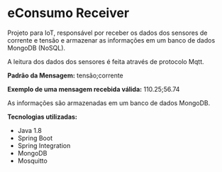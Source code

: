# eConsumo Receiver
Projeto para IoT, responsável por receber os dados dos sensores de corrente e tensão e armazenar as informações em um banco de dados MongoDB (NoSQL).

A leitura dos dados dos sensores é feita através de protocolo Mqtt.

**Padrão da Mensagem:** tensão;corrente

**Exemplo de uma mensagem recebida válida:** 110.25;56.74

As informações são armazenadas em um banco de dados MongoDB.

**Tecnologias utilizadas:**
  * Java 1.8
  * Spring Boot
  * Spring Integration
  * MongoDB
  * Mosquitto
